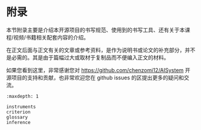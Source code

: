 <!--Copyright © ZOMI 适用于[License](https://github.com/chenzomi12/AISystem)版权许可-->

#  附录 

本节附录主要是介绍本开源项目的书写规范、使用到的书写工具、还有关于本课程/视频/书籍相关配套内容的介绍。

在正文后面与正文有关的文章或参考资料，是作为说明书或论文的补充部分，并不是必需的。其是由于篇幅过大或取材于复制品而不便编入正文的材料。

如果您看到这里，非常感谢您对 https://github.com/chenzomi12/AISystem 开源项目的支持和贡献，也非常欢迎您在 github issues 的区提出更多的疑问和交流。

```toc
:maxdepth: 1

instruments
criterion
glossary
inference
```
